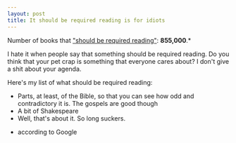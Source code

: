 ```yaml
---
layout: post
title: It should be required reading is for idiots
---
```



Number of books that <a href="http://www.google.com/search?q=%22should+be+required+reading%22">"should be required reading"</a>: <strong>855,000</strong>.*

I hate it when people say that something should be required reading. Do you think that your pet crap is something that everyone cares about? I don't give a shit about your agenda.

Here's my list of what should be required reading:

<ul><li>Parts, at least, of the Bible, so that you can see how odd and contradictory it is. The gospels are good though</li><li>A bit of Shakespeare</li><li>Well, that's about it. So long suckers.</li></ul>

* according to Google
